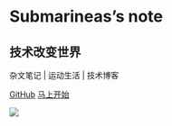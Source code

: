 # Submarineas’s note
## 技术改变世界
杂文笔记 | 运动生活 | 技术博客



[<i class="iconfont icon-github"></i> GitHub](https://github.com/SubMarineas/te_learningnote)
[马上开始 <i class="iconfont icon-down"></i>](#main)

<!-- background image -->
![](https://img-blog.csdnimg.cn/2d6bffeec6504ebb8e3d3020e6ee9966.jpeg)


